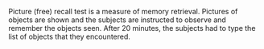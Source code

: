 Picture (free) recall test is a measure of memory retrieval. Pictures of objects are shown and the subjects are instructed to observe and remember the objects seen. After 20 minutes, the subjects had to type the list of objects that they encountered.
